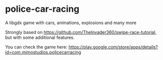 # police-car-racing
A libgdx game with cars, animations, explosions and many more

Strongly based on https://github.com/TheInvader360/swipe-race-tutorial, but with some additional features.

You can check the game here:
https://play.google.com/store/apps/details?id=com.mimostudios.policecarracing
